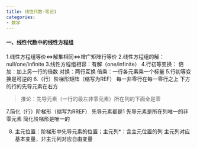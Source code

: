 ```yaml
---
title: 线性代数-笔记1
categories:
- 数学
---
```



#### 一、线性代数中的线性方程组

1.线性方程组等价⇔解集相同⇔增广矩阵行等价
2.线性方程组的解：null/one/infinite
3.线性方程组相容：有解（one/infinite）
4.行初等变换：
倍加：加上另一行的倍数
对换：两行互换
倍乘：一行各元素乘一个标量
5.行初等变换是可逆的
6.（行）阶梯形矩阵（缩写为REF）
每一非零行在每一零行之上
下方的行的先导元素在右方
> 推论：先导元素（一行的最左非零元素）所在列的下面全是零

7.简化（行）阶梯形（缩写为RREF）
先导元素都是1
先导元素是所在列唯一的非零元素
简化阶梯形是唯一的

8. 主元位置：阶梯形中先导元素的位置；主元列*：含主元位置的列
主元列对应基本变量，非主元列对应自由变量